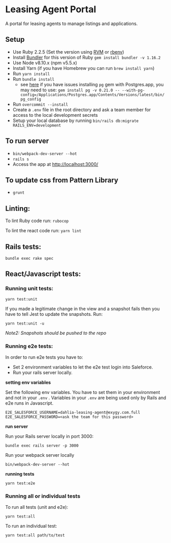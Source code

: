 # Leasing Agent Portal

A portal for leasing agents to manage listings and applications.

## Setup
* Use Ruby 2.2.5 (Set the version using [RVM](https://rvm.io/rvm/install) or [rbenv](https://github.com/rbenv/rbenv))
* Install [Bundler](https://github.com/bundler/bundler) for this version of Ruby `gem install bundler -v 1.16.2`
* Use Node v8.10.x (npm v5.5.x)
* Install Yarn (if you have Homebrew you can run `brew install yarn`)
* Run `yarn install`
* Run `bundle install`
  - see [here](https://stackoverflow.com/a/19850273/260495) if you have issues installing `pg` gem with Postgres.app, you may need to use: `gem install pg -v 0.21.0 -- --with-pg-config=/Applications/Postgres.app/Contents/Versions/latest/bin/pg_config`
* Run `overcommit --install`
* Create a `.env` file in the root directory and ask a team member for access to the local development secrets
* Setup your local database by running `bin/rails db:migrate RAILS_ENV=development`

## To run server
* `bin/webpack-dev-server --hot`
* `rails s`
* Access the app at [http://localhost:3000/](http://localhost:3000/)

## To update css from Pattern Library
* `grunt`

## Linting:

To lint Ruby code run: `rubocop`

To lint the react code run: `yarn lint`


## Rails tests:

`bundle exec rake spec`

## React/Javascript tests:

### Running unit tests:

`yarn test:unit`

If you made a legitimate change in the view and a snapshot fails then you have to tell Jest to update the snapshots. Run:

`yarn test:unit -u`

_Note2: Snapshots should be pushed to the repo_

### Running e2e tests:

In order to run e2e tests you have to:
* Set 2 environment variables to let the e2e test login into Saleforce.
* Run your rails server locally.

**setting env variables**

Set the following env variables. You have to set them in your environment and not in your `.env` . Variables in your `.env` are being used only by Rails and e2e runs in Javascript.

```
E2E_SALESFORCE_USERNAME=dahlia-leasing-agent@exygy.com.full
E2E_SALESFORCE_PASSWORD=<ask the team for this password>
```

**run server**

Run your Rails server locally in port 3000:

`bundle exec rails server -p 3000`

Run your webpack server locally

`bin/webpack-dev-server --hot`

**running tests**

`yarn test:e2e`


### Running all or individual tests

To run all tests (unit and e2e):

`yarn test:all`

To run an individual test:

`yarn test:all path/to/test`
